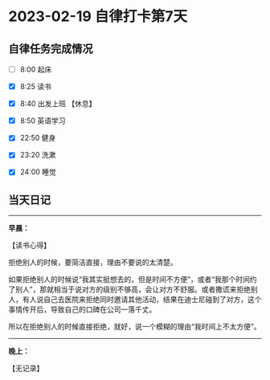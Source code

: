 # 2023-02-19 自律打卡第7天

## 自律任务完成情况

- [ ] 8:00 起床 
- [x] 8:25 读书
- [x] 8:40 出发上班 【休息】
- [x] 8:50 英语学习


- [x] 22:50 健身
- [x] 23:20 洗漱
- [x] 24:00 睡觉


## 当天日记

---
**早晨：**

【读书心得】

拒绝别人的时候，要简洁直接，理由不要说的太清楚。

如果拒绝别人的时候说“我其实挺想去的，但是时间不方便”，或者“我那个时间约了别人”，那就相当于说对方的级别不够高，会让对方不舒服。或者撒谎来拒绝别人，有人说自己去医院来拒绝同时邀请其他活动，结果在迪士尼碰到了对方，这个事情传开后，导致自己的口碑在公司一落千丈。

所以在拒绝别人的时候直接拒绝，就好，说一个模糊的理由“我时间上不太方便”。

---

**晚上：**

【无记录】
